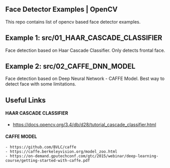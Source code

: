 ## Face Detector Examples | OpenCV

  This repo contains list of opencv based face detector examples.

## Example 1: src/01_HAAR_CASCADE_CLASSIFIER

   Face detection based on Haar Cascade Classifier. Only detects frontal face.

## Example 2: src/02_CAFFE_DNN_MODEL 
   
   Face detection based on Deep Neural Network - CAFFE Model. Best way to detect face with some limitations.

## Useful Links

#### HAAR CASCADE CLASSIFIER

  - https://docs.opencv.org/3.4/db/d28/tutorial_cascade_classifier.html
 

#### CAFFE MODEL

	- https://github.com/BVLC/caffe
	- https://caffe.berkeleyvision.org/model_zoo.html
	- https://on-demand.gputechconf.com/gtc/2015/webinar/deep-learning-course/getting-started-with-caffe.pdf



